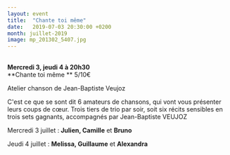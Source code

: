```yaml
---
layout: event
title:  "Chante toi même"
date:   2019-07-03 20:30:00 +0200
month: juillet-2019
image: mp_201302_5407.jpg
---
```



<b style="color:var(--color-neutral-600);"><br /> Mercredi 3, jeudi 4 à 20h30<br /> </b>**Chante toi même  ** 5/10€

Atelier chanson de Jean-Baptiste Veujoz

C'est ce que se sont dit 6 amateurs de chansons, qui vont vous présenter leurs coups de cœur. Trois tiers de trio par soir, soit six récits sensibles en trois sets gagnants, accompagnés par Jean-Baptiste VEUJOZ



Mercredi 3 juillet :<strong> Julien, Camille</strong> et <strong>Bruno</strong>

Jeudi 4 juillet : <strong>Melissa, Guillaume</strong> et <strong>Alexandra</strong>